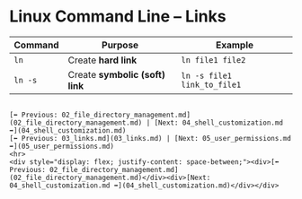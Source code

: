 # Linux Command Line – Links

| Command | Purpose                         | Example                     |
| ------- | ------------------------------- | --------------------------- |
| `ln`    | Create **hard link**             | `ln file1 file2`            |
| `ln -s` | Create **symbolic (soft) link** | `ln -s file1 link_to_file1` |
```

[⬅ Previous: 02_file_directory_management.md](02_file_directory_management.md) | [Next: 04_shell_customization.md ➡](04_shell_customization.md)
[⬅ Previous: 03_links.md](03_links.md) | [Next: 05_user_permissions.md ➡](05_user_permissions.md)
<hr>
<div style="display: flex; justify-content: space-between;"><div>[⬅ Previous: 02_file_directory_management.md](02_file_directory_management.md)</div><div>[Next: 04_shell_customization.md ➡](04_shell_customization.md)</div></div>
